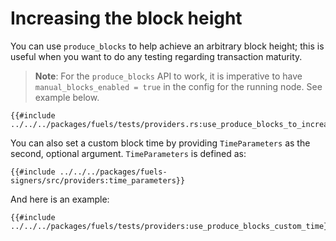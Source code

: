 # Increasing the block height

You can use `produce_blocks` to help achieve an arbitrary block height; this is useful when you want to do any testing regarding transaction maturity.

> **Note**: For the `produce_blocks` API to work, it is imperative to have `manual_blocks_enabled = true` in the config for the running node. See example below.

````rust,ignore
{{#include ../../../packages/fuels/tests/providers.rs:use_produce_blocks_to_increase_block_height}}
````

You can also set a custom block time by providing `TimeParameters` as the second, optional argument. `TimeParameters` is defined as:

````rust,ignore
{{#include ../../../packages/fuels-signers/src/providers:time_parameters}}
````

And here is an example:


````rust,ignore
{{#include ../../../packages/fuels/tests/providers:use_produce_blocks_custom_time}}
````
